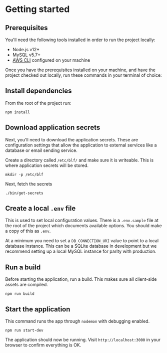 # Getting started

## Prerequisites

You'll need the following tools installed in order to run the project locally:

-   Node.js v12+
-   MySQL v5.7+
-   [AWS CLI](http://docs.aws.amazon.com/cli/latest/userguide/cli-chap-getting-started.html) configured on your machine

Once you have the prerequisites installed on your machine, and have the project checked out locally, run these commands in your terminal of choice:

## Install dependencies

From the root of the project run:

```shell script
npm install
```

## Download application secrets

Next, you'll need to download the application secrets. These are configuration settings that allow the application to external services like a database or email sending service.

Create a directory called `/etc/blf/` and make sure it is writeable. This is where application secrets will be stored.

```shell script
mkdir -p /etc/blf
```

Next, fetch the secrets

```shell script
./bin/get-secrets
```

## Create a local `.env` file

This is used to set local configuration values. There is a `.env.sample` file at the root of the project which documents available options. You should make a copy of this as `.env`.

At a minimum you need to set a `DB_CONNECTION_URI` value to point to a local database instance. This can be a SQLite database in development but we recommend setting up a local MySQL instance for parity with production.

## Run a build

Before starting the application, run a build. This makes sure all client-side assets are compiled.

```shell script
npm run build
```

## Start the application

This command runs the app through `nodemon` with debugging enabled.

```shell script
npm run start-dev
```

The application should now be running. Visit `http://localhost:3000` in your browser to confirm everything is OK.
